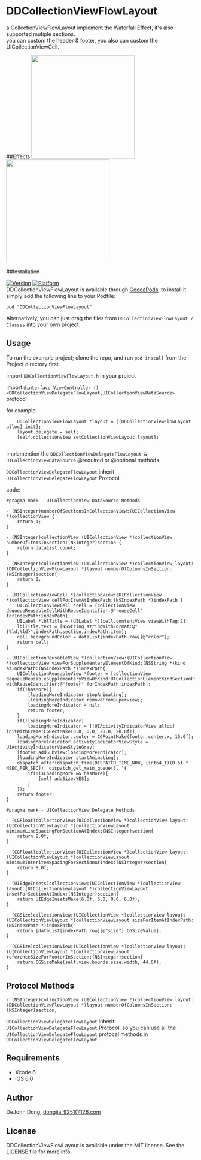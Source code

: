 # DDCollectionViewFlowLayout
a CollectionViewFlowLayout implement the Waterfall Effect, it's also supported mutiple sections.  
you can custom the header & footer, you also can custom the UICollectionViewCell.   

##Effects
<img src="http://ipa-download.qiniudn.com/loadingmore.gif" width="276"/>
<img src="http://ipa-download.qiniudn.com/waterfall.gif" width="276"/>

##Installation

[![Version](http://cocoapod-badges.herokuapp.com/v/DDCollectionViewFlowLayout/badge.png)](http://cocoadocs.org/docsets/DDCollectionViewFlowLayout/) [![Platform](http://cocoapod-badges.herokuapp.com/p/DDCollectionViewFlowLayout/badge.png)](http://cocoadocs.org/docsets/DDCollectionViewFlowLayout/)   
DDCollectionViewFlowLayout is available through [CocoaPods](http://cocoapods.org), to install
it simply add the following line to your Podfile:

    pod "DDCollectionViewFlowLayout"
Alternatively, you can just drag the files from `DDCollectionViewFlowLayout / Classes` into your own project. 

## Usage

To run the example project; clone the repo, and run `pod install` from the Project directory first.

import `DDCollectionViewFlowLayout.h` in your project    

import `@interface ViewController ()<DDCollectionViewDelegateFlowLayout,UICollectionViewDataSource>` protocol

for example:
```
    DDCollectionViewFlowLayout *layout = [[DDCollectionViewFlowLayout alloc] init];
    layout.delegate = self;
    [self.collectionView setCollectionViewLayout:layout];
    
```

implemention the `DDCollectionViewDelegateFlowLayout & UICollectionViewDataSource` @required or @optional methods

`DDCollectionViewDelegateFlowLayout` inherit `UICollectionViewDelegateFlowLayout` Protocol.

code:
```
#pragma mark - UICollectionView DataSource Methods

- (NSInteger)numberOfSectionsInCollectionView:(UICollectionView *)collectionView {
    return 1;
}

- (NSInteger)collectionView:(UICollectionView *)collectionView numberOfItemsInSection:(NSInteger)section {
    return dataList.count;
}

- (NSInteger)collectionView:(UICollectionView *)collectionView layout:(DDCollectionViewFlowLayout *)layout numberOfColumnsInSection:(NSInteger)section{
    return 2;
}

- (UICollectionViewCell *)collectionView:(UICollectionView *)collectionView cellForItemAtIndexPath:(NSIndexPath *)indexPath {
    UICollectionViewCell *cell = [collectionView dequeueReusableCellWithReuseIdentifier:@"reuseCell" forIndexPath:indexPath];
    UILabel *lblTitle = (UILabel *)[cell.contentView viewWithTag:2];
    lblTitle.text = [NSString stringWithFormat:@"{%ld,%ld}",indexPath.section,indexPath.item];
    cell.backgroundColor = dataList[indexPath.row][@"color"];
    return cell;
}

- (UICollectionReusableView *)collectionView:(UICollectionView *)collectionView viewForSupplementaryElementOfKind:(NSString *)kind atIndexPath:(NSIndexPath *)indexPath{
    UICollectionReusableView *footer = [collectionView dequeueReusableSupplementaryViewOfKind:UICollectionElementKindSectionFooter withReuseIdentifier:@"footer" forIndexPath:indexPath];
    if(!hasMore){
        [loadingMoreIndicator stopAnimating];
        [loadingMoreIndicator removeFromSuperview];
        loadingMoreIndicator = nil;
        return footer;
    }
    if(!loadingMoreIndicator)
        loadingMoreIndicator = [[UIActivityIndicatorView alloc] initWithFrame:CGRectMake(0.0, 0.0, 20.0, 20.0f)];
    loadingMoreIndicator.center = CGPointMake(footer.center.x, 15.0f);
    loadingMoreIndicator.activityIndicatorViewStyle = UIActivityIndicatorViewStyleGray;
    [footer addSubview:loadingMoreIndicator];
    [loadingMoreIndicator startAnimating];
    dispatch_after(dispatch_time(DISPATCH_TIME_NOW, (int64_t)(0.5f * NSEC_PER_SEC)), dispatch_get_main_queue(), ^{
        if(!isLoadingMore && hasMore){
            [self addSize:YES];
        }
    });
    return footer;
}

#pragma mark - UICollectionView Delegate Methods

- (CGFloat)collectionView:(UICollectionView *)collectionView layout:(UICollectionViewLayout *)collectionViewLayout minimumLineSpacingForSectionAtIndex:(NSInteger)section{
    return 8.0f;
}

- (CGFloat)collectionView:(UICollectionView *)collectionView layout:(UICollectionViewLayout *)collectionViewLayout minimumInteritemSpacingForSectionAtIndex:(NSInteger)section{
    return 8.0f;
}

- (UIEdgeInsets)collectionView:(UICollectionView *)collectionView layout:(UICollectionViewLayout *)collectionViewLayout insetForSectionAtIndex:(NSInteger)section{
    return UIEdgeInsetsMake(6.0f, 6.0, 0.0, 6.0f);
}

- (CGSize)collectionView:(UICollectionView *)collectionView layout:(UICollectionViewLayout *)collectionViewLayout sizeForItemAtIndexPath:(NSIndexPath *)indexPath{
    return [dataList[indexPath.row][@"size"] CGSizeValue];
}

- (CGSize)collectionView:(UICollectionView *)collectionView layout:(UICollectionViewLayout *)collectionViewLayout referenceSizeForFooterInSection:(NSInteger)section{
    return CGSizeMake(self.view.bounds.size.width, 44.0f);
}
```

## Protocol Methods

`- (NSInteger)collectionView:(UICollectionView *)collectionView layout:(DDCollectionViewFlowLayout *)layout numberOfColumnsInSection:(NSInteger)section;` 

`DDCollectionViewDelegateFlowLayout` inherit `UICollectionViewDelegateFlowLayout` Protocol. so you can use all the `UICollectionViewDelegateFlowLayout` protocal methods in `DDCollectionViewDelegateFlowLayout`

## Requirements

- Xcode 6
- iOS 6.0

## Author

DeJohn Dong, dongjia_9251@126.com

## License

DDCollectionViewFlowLayout is available under the MIT license. See the LICENSE file for more info.
